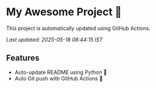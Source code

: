# My Awesome Project 🚀

This project is automatically updated using GitHub Actions.

_Last updated: 2025-05-18 08:44:15 IST_

## Features
- Auto-update README using Python 🐍
- Auto Git push with GitHub Actions 🤖
